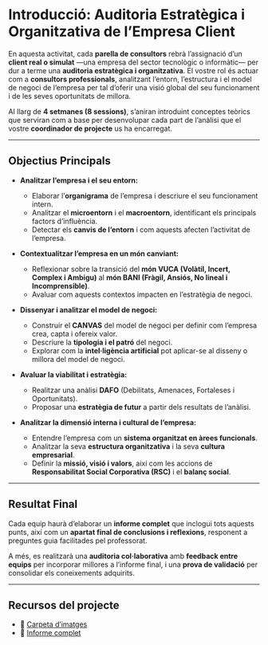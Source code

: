 # Introducció: Auditoria Estratègica i Organitzativa de l’Empresa Client

En aquesta activitat, cada **parella de consultors** rebrà l’assignació d’un **client real o simulat** —una empresa del sector tecnològic o informàtic— per dur a terme una **auditoria estratègica i organitzativa**. El vostre rol és actuar com a **consultors professionals**, analitzant l’entorn, l’estructura i el model de negoci de l’empresa per tal d’oferir una visió global del seu funcionament i de les seves oportunitats de millora.

Al llarg de **4 setmanes (8 sessions)**, s’aniran introduint conceptes teòrics que serviran com a base per desenvolupar cada part de l’anàlisi que el vostre **coordinador de projecte** us ha encarregat.

---

## Objectius Principals

- **Analitzar l’empresa i el seu entorn:**  
  - Elaborar l’**organigrama** de l’empresa i descriure el seu funcionament intern.  
  - Analitzar el **microentorn** i el **macroentorn**, identificant els principals factors d’influència.  
  - Detectar els **canvis de l’entorn** i com aquests afecten l’activitat de l’empresa.

- **Contextualitzar l’empresa en un món canviant:**  
  - Reflexionar sobre la transició del **món VUCA (Volàtil, Incert, Complex i Ambigu)** al **món BANI (Fràgil, Ansiós, No lineal i Incomprensible)**.  
  - Avaluar com aquests contextos impacten en l’estratègia de negoci.

- **Dissenyar i analitzar el model de negoci:**  
  - Construir el **CANVAS** del model de negoci per definir com l’empresa crea, capta i ofereix valor.  
  - Descriure la **tipologia i el patró** del negoci.  
  - Explorar com la **intel·ligència artificial** pot aplicar-se al disseny o millora del model de negoci.

- **Avaluar la viabilitat i estratègia:**  
  - Realitzar una anàlisi **DAFO** (Debilitats, Amenaces, Fortaleses i Oportunitats).  
  - Proposar una **estratègia de futur** a partir dels resultats de l’anàlisi.

- **Analitzar la dimensió interna i cultural de l’empresa:**  
  - Entendre l’empresa com un **sistema organitzat en àrees funcionals**.  
  - Analitzar la seva **estructura organitzativa** i la seva **cultura empresarial**.  
  - Definir la **missió, visió i valors**, així com les accions de **Responsabilitat Social Corporativa (RSC)** i el **balanç social**.

---

## Resultat Final

Cada equip haurà d’elaborar un **informe complet** que inclogui tots aquests punts, així com un **apartat final de conclusions i reflexions**, responent a preguntes guia facilitades pel professorat.  

A més, es realitzarà una **auditoria col·laborativa** amb **feedback entre equips** per incorporar millores a l’informe final, i una **prova de validació** per consolidar els coneixements adquirits.

---

## Recursos del projecte

- 📂 [Carpeta d’imatges](./img)  
- 📄 [Informe complet](./solucio.md)

